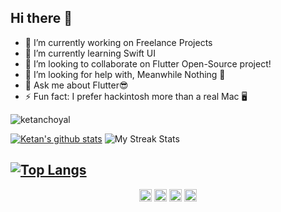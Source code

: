 ## Hi there 👋       

- 🔭 I’m currently working on Freelance Projects
- 🌱 I’m currently learning Swift UI
- 👯 I’m looking to collaborate on Flutter Open-Source project!
- 🤔 I’m looking for help with, Meanwhile Nothing 🚀
- 💬 Ask me about Flutter😎
- ⚡ Fun fact: I prefer hackintosh more than a real Mac 🖥
<p align="left"> <img src="https://komarev.com/ghpvc/?username=ketanchoyal" alt="ketanchoyal" /> </p>

[![Ketan's github stats](https://github-readme-stats.vercel.app/api?username=ketanchoyal&&show_icons=true&count_private=true&theme=dracula)]()
![My Streak Stats](https://github-readme-streak-stats.herokuapp.com/?user=ketanchoyal&theme=tokyonight)

[![Top Langs](https://github-readme-stats.vercel.app/api/top-langs/?username=ketanchoyal&hide=javascript,objective-c&layout=compact&theme=dracula)]()
---

<p align="center">
<a href="https://twitter.com/ketanchoyal" target="blank"><img align="center" src="https://cdn.jsdelivr.net/npm/simple-icons@3.0.1/icons/twitter.svg" alt="ketanchoyal" height="20" width="20" /></a>
<a href="https://linkedin.com/in/ketanchoyal" target="blank"><img align="center" src="https://cdn.jsdelivr.net/npm/simple-icons@3.0.1/icons/linkedin.svg" alt="ketanchoal" height="20" width="20" /></a>
<a href="https://fb.com/ketanchoyal" target="blank"><img align="center" src="https://cdn.jsdelivr.net/npm/simple-icons@3.0.1/icons/facebook.svg" alt="ketanchoyal" height="20" width="20" /></a>
<a href="https://instagram.com/ketanchoyal" target="blank"><img align="center" src="https://cdn.jsdelivr.net/npm/simple-icons@3.0.1/icons/instagram.svg" alt="ketanchoyal" height="20" width="20" /></a>
</p>
